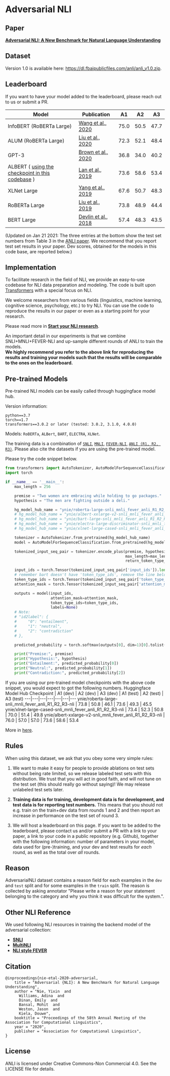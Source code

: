 # Adversarial NLI

## Paper
[**Adversarial NLI: A New Benchmark for Natural Language Understanding**](https://arxiv.org/abs/1910.14599)

## Dataset
Version 1.0 is available here: https://dl.fbaipublicfiles.com/anli/anli_v1.0.zip.

## Leaderboard

If you want to have your model added to the leaderboard, please reach out to us or submit a PR.

Model | Publication | A1 | A2 | A3
---|---|---|---|---
InfoBERT (RoBERTa Large) | [Wang et al., 2020](https://arxiv.org/pdf/2010.02329.pdf) | 75.0 | 50.5 | 47.7
ALUM (RoBERTa Large) | [Liu et al., 2020](https://arxiv.org/abs/2004.08994) | 72.3 | 52.1 | 48.4
GPT-3 | [Brown et al., 2020](https://arxiv.org/abs/2005.14165) | 36.8 | 34.0 | 40.2
ALBERT ( [using the checkpoint in this codebase](#albert) ) | [Lan et al., 2019](https://arxiv.org/abs/1909.11942) | 73.6 | 58.6 | 53.4
XLNet Large | [Yang et al., 2019](https://arxiv.org/abs/1906.08237) | 67.6 | 50.7 | 48.3
RoBERTa Large | [Liu et al., 2019](https://arxiv.org/abs/1907.11692) | 73.8 | 48.9 | 44.4
BERT Large | [Devlin et al., 2018](https://arxiv.org/abs/1810.04805) | 57.4 | 48.3 | 43.5

(Updated on Jan 21 2021: The three entries at the bottom show the test set numbers from Table 3 in the [ANLI paper](https://arxiv.org/abs/1910.14599). We recommend that you report test set results in your paper. Dev scores, obtained for the models in this code base, are reported below.)

## Implementation

To facilitate research in the field of NLI, we provide an easy-to-use codebase for NLI data preparation and modeling.
The code is built upon [Transformers](https://huggingface.co/transformers/) with a special focus on NLI.

We welcome researchers from various fields (linguistics, machine learning, cognitive science, psychology, etc.) to try NLI. 
You can use the code to reproduce the results in our paper or even as a starting point for your research.

Please read more in [**Start your NLI research**](mds/start_your_nli_research.md).  

An important detail in our experiments is that we combine SNLI+MNLI+FEVER-NLI and up-sample different rounds of ANLI to train the models.  
**We highly recommend you refer to the above link for reproducing the results and training your models such that the results will be comparable to the ones on the leaderboard.**

## Pre-trained Models
Pre-trained NLI models can be easily called through huggingface model hub.  

Version information:
```
python==3.7
torch==1.7
transformers==3.0.2 or later (tested: 3.0.2, 3.1.0, 4.0.0)
```

Models: `RoBERTa`, `ALBert`, `BART`, `ELECTRA`, `XLNet`.  

The training data is a combination of [`SNLI`](https://nlp.stanford.edu/projects/snli/), [`MNLI`](https://cims.nyu.edu/~sbowman/multinli/), [`FEVER-NLI`](https://github.com/easonnie/combine-FEVER-NSMN/blob/master/other_resources/nli_fever.md), [`ANLI (R1, R2, R3)`](https://github.com/facebookresearch/anli). Please also cite the datasets if you are using the pre-trained model.  
  
Please try the code snippet below.
```python
from transformers import AutoTokenizer, AutoModelForSequenceClassification
import torch

if __name__ == '__main__':
    max_length = 256

    premise = "Two women are embracing while holding to go packages."
    hypothesis = "The men are fighting outside a deli."

    hg_model_hub_name = "ynie/roberta-large-snli_mnli_fever_anli_R1_R2_R3-nli"
    # hg_model_hub_name = "ynie/albert-xxlarge-v2-snli_mnli_fever_anli_R1_R2_R3-nli"
    # hg_model_hub_name = "ynie/bart-large-snli_mnli_fever_anli_R1_R2_R3-nli"
    # hg_model_hub_name = "ynie/electra-large-discriminator-snli_mnli_fever_anli_R1_R2_R3-nli"
    # hg_model_hub_name = "ynie/xlnet-large-cased-snli_mnli_fever_anli_R1_R2_R3-nli"

    tokenizer = AutoTokenizer.from_pretrained(hg_model_hub_name)
    model = AutoModelForSequenceClassification.from_pretrained(hg_model_hub_name)

    tokenized_input_seq_pair = tokenizer.encode_plus(premise, hypothesis,
                                                     max_length=max_length,
                                                     return_token_type_ids=True, truncation=True)

    input_ids = torch.Tensor(tokenized_input_seq_pair['input_ids']).long().unsqueeze(0)
    # remember bart doesn't have 'token_type_ids', remove the line below if you are using bart.
    token_type_ids = torch.Tensor(tokenized_input_seq_pair['token_type_ids']).long().unsqueeze(0)
    attention_mask = torch.Tensor(tokenized_input_seq_pair['attention_mask']).long().unsqueeze(0)

    outputs = model(input_ids,
                    attention_mask=attention_mask,
                    token_type_ids=token_type_ids,
                    labels=None)
    # Note:
    # "id2label": {
    #     "0": "entailment",
    #     "1": "neutral",
    #     "2": "contradiction"
    # },

    predicted_probability = torch.softmax(outputs[0], dim=1)[0].tolist()  # batch_size only one

    print("Premise:", premise)
    print("Hypothesis:", hypothesis)
    print("Entailment:", predicted_probability[0])
    print("Neutral:", predicted_probability[1])
    print("Contradiction:", predicted_probability[2])
```

If you are using our pre-trained model checkpoints with the above code snippet, you would expect to got the following numbers.
Huggingface Model Hub Checkpoint | A1 (dev) | A2 (dev) | A3 (dev) | A1 (test) | A2 (test) | A3 (test)
---|---|---|---|---|---|---
ynie/roberta-large-snli_mnli_fever_anli_R1_R2_R3-nli | 73.8 | 50.8 | 46.1 | 73.6 | 49.3 | 45.5
ynie/xlnet-large-cased-snli_mnli_fever_anli_R1_R2_R3-nli | 73.4 | 52.3 | 50.8 | 70.0 | 51.4 | 49.8
<a name="albert">ynie/albert-xxlarge-v2-snli_mnli_fever_anli_R1_R2_R3-nli</a> | 76.0 | 57.0 | 57.0 | 73.6 | 58.6 | 53.4


More in [here](https://github.com/facebookresearch/anli/blob/master/src/hg_api/interactive_eval.py).

## Rules

When using this dataset, we ask that you obey some very simple rules:

1. We want to make it easy for people to provide ablations on test sets without being rate limited, so we release labeled test sets with this distribution. We trust that you will act in good faith, and will not tune on the test set (this should really go without saying)! We may release unlabeled test sets later.

2. **Training data is for training, development data is for development, and test data is for reporting test numbers.** This means that you should not e.g. train on the train+dev data from rounds 1 and 2 and then report an increase in performance on the test set of round 3.

3. We will host a leaderboard on this page. If you want to be added to the leaderboard, please contact us and/or submit a PR with a link to your paper, a link to your code in a public repository (e.g. Github), together with the following information: number of parameters in your model, data used for (pre-)training, and your dev and test results for *each* round, as well as the total over *all* rounds.

## Reason

AdversarialNLI dataset contains a reason field for each examples in the `dev` and `test` split and for some examples in the `train` split. The reason is collected by asking annotator "Please write a reason for your statement belonging to the category and why you think it was difficult for the system.". 

## Other NLI Reference

We used following NLI resources in training the backend model of the adversarial collection:
- [**SNLI**](https://nlp.stanford.edu/projects/snli/)
- [**MultiNLI**](https://www.nyu.edu/projects/bowman/multinli/)
- [**NLI style FEVER**](https://github.com/easonnie/combine-FEVER-NSMN/blob/master/other_resources/nli_fever.md)

## Citation
```
@inproceedings{nie-etal-2020-adversarial,
    title = "Adversarial {NLI}: A New Benchmark for Natural Language Understanding",
    author = "Nie, Yixin  and
      Williams, Adina  and
      Dinan, Emily  and
      Bansal, Mohit  and
      Weston, Jason  and
      Kiela, Douwe",
    booktitle = "Proceedings of the 58th Annual Meeting of the Association for Computational Linguistics",
    year = "2020",
    publisher = "Association for Computational Linguistics",
}
```

## License
ANLI is licensed under Creative Commons-Non Commercial 4.0. See the LICENSE file for details.
